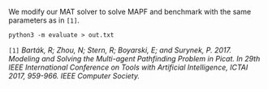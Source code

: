 We modify our MAT solver to solve MAPF and benchmark with the same parameters as in `[1]`.

```shell
python3 -m evaluate > out.txt
```

`[1]` *Barták, R; Zhou, N; Stern, R; Boyarski, E; and Surynek, P. 2017. Modeling and Solving the Multi-agent Pathfinding Problem in Picat. In 29th IEEE International Conference on Tools with Artificial Intelligence, ICTAI 2017, 959-966. IEEE Computer Society.*
